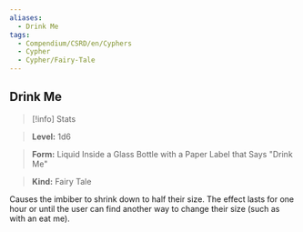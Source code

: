 ```yaml
---
aliases:
  - Drink Me
tags:
  - Compendium/CSRD/en/Cyphers
  - Cypher
  - Cypher/Fairy-Tale
---
```

  
    
## Drink Me    
>[!info] Stats    
> **Level:** 1d6    
> **Form:** Liquid Inside a Glass Bottle with a Paper Label that Says "Drink Me"    
> **Kind:** Fairy Tale  
    
Causes the imbiber to shrink down to half their size. The effect lasts for one hour or until the user can find another way to change their size (such as with an eat me).